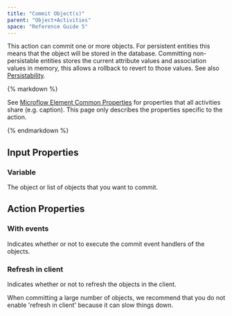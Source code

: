 ```yaml
---
title: "Commit Object(s)"
parent: "Object+Activities"
space: "Reference Guide 5"
---
```



This action can commit one or more objects. For persistent entities this means that the object will be stored in the database. Committing non-persistable entities stores the current attribute values and association values in memory, this allows a rollback to revert to those values. See also [Persistability](Persistability).

<div class="alert alert-info">{% markdown %}

See [Microflow Element Common Properties](Microflow+Element+Common+Properties) for properties that all activities share (e.g. caption). This page only describes the properties specific to the action.

{% endmarkdown %}</div>

## Input Properties

### Variable

The object or list of objects that you want to commit.

## Action Properties

### With events

Indicates whether or not to execute the commit event handlers of the objects.

### Refresh in client

Indicates whether or not to refresh the objects in the client.

When committing a large number of objects, we recommend that you do not enable 'refresh in client' because it can slow things down.
